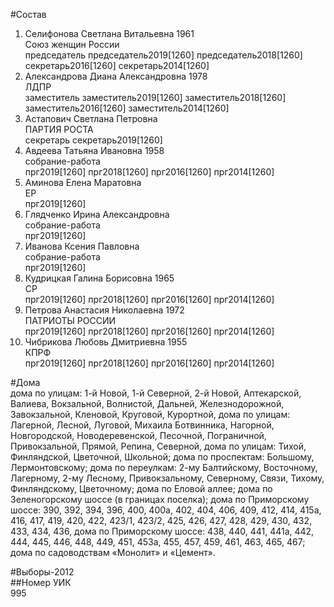 #Состав  
1. Селифонова Светлана Витальевна 1961  
    Союз женщин России  
    председатель председатель2019[1260] председатель2018[1260] секретарь2016[1260] секретарь2014[1260]  
2. Александрова Диана Александровна 1978  
    ЛДПР  
    заместитель заместитель2019[1260] заместитель2018[1260] заместитель2016[1260] заместитель2014[1260]  
3. Астапович Светлана Петровна  
    ПАРТИЯ РОСТА  
    секретарь секретарь2019[1260]  
4. Авдеева Татьяна Ивановна 1958  
    собрание-работа  
    прг2019[1260] прг2018[1260] прг2016[1260] прг2014[1260]  
5. Аминова Елена Маратовна  
    ЕР  
    прг2019[1260]  
6. Глядченко Ирина Александровна  
    собрание-работа  
    прг2019[1260]  
7. Иванова Ксения Павловна  
    собрание-работа  
    прг2019[1260]  
8. Кудрицкая Галина Борисовна 1965  
    СР  
    прг2019[1260] прг2018[1260] прг2016[1260] прг2014[1260]  
9. Петрова Анастасия Николаевна 1972  
    ПАТРИОТЫ РОССИИ  
    прг2019[1260] прг2018[1260] прг2016[1260] прг2014[1260]  
10. Чибрикова Любовь Дмитриевна 1955  
    КПРФ  
    прг2019[1260] прг2018[1260] прг2016[1260] прг2014[1260]  
  
#Дома  
дома по улицам: 1-й Новой, 1-й Северной, 2-й Новой, Аптекарской, Валиева,  Вокзальной, Волнистой, Дальней, Железнодорожной, Завокзальной, Кленовой, Круговой, Курортной, дома по улицам: Лагерной, Лесной, Луговой, Михаила Ботвинника, Нагорной, Новгородской, Новодеревенской, Песочной, Пограничной, Привокзальной, Прямой,  Репина, Северной,  дома по улицам: Тихой, Финляндской, Цветочной, Школьной; дома по  проспектам: Большому, Лермонтовскому; дома по переулкам: 2-му Балтийскому, Восточному, Лагерному, 2-му Лесному, Привокзальному, Северному, Связи, Тихому, Финляндскому, Цветочному; дома по Еловой аллее; дома по Зеленогорскому шоссе (в границах поселка); дома по Приморскому шоссе: 390, 392, 394, 396, 400, 400а, 402, 404, 406, 409, 412, 414, 415а, 416, 417, 419, 420, 422, 423/1, 423/2, 425, 426, 427, 428, 429, 430, 432, 433, 434, 436,  дома по Приморскому шоссе: 438, 440, 441, 441а, 442, 444, 445, 446, 448, 449, 451, 453а, 455, 457, 459, 461, 463, 465, 467; дома по садоводствам «Монолит» и «Цемент».  
  
#Выборы-2012  
##Номер УИК  
995  
